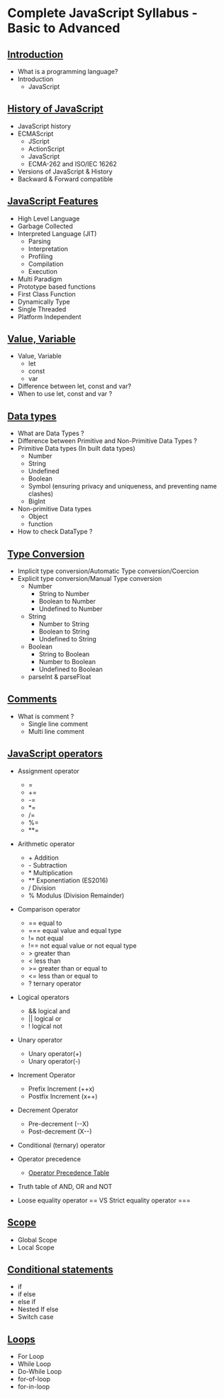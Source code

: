 # Complete JavaScript Syllabus - Basic to Advanced

## [Introduction](https://github.com/codewithnaveenrapelli/JavaScript_Note/blob/main/01_Introduction%26Feature/Intoduction%26Feature.md)

- What is a programming language?
- Introduction
  - JavaScript

## [History of JavaScript](https://github.com/codewithnaveenrapelli/JavaScript_Note/blob/main/01_Introduction%26Feature/Intoduction%26Feature.md)

- JavaScript history
- ECMAScript
  - JScript
  - ActionScript
  - JavaScript
  - ECMA-262 and ISO/IEC 16262
- Versions of JavaScript & History
- Backward & Forward compatible

## [JavaScript Features](https://github.com/codewithnaveenrapelli/JavaScript_Note/blob/main/01_Introduction%26Feature/Intoduction%26Feature.md)

- High Level Language
- Garbage Collected
- Interpreted Language (JIT)
  - Parsing
  - Interpretation
  - Profiling
  - Compilation
  - Execution
- Multi Paradigm
- Prototype based functions
- First Class Function
- Dynamically Type
- Single Threaded
- Platform Independent

## [Value, Variable](https://github.com/codewithnaveenrapelli/JavaScript_Note/blob/main/04_Varibales/varibales.md)

- Value, Variable
    - let
    - const
    - var
- Difference between let, const and var?
- When to use let, const and var ?  

## [Data types](https://github.com/codewithnaveenrapelli/JavaScript_Note/blob/main/05_Datatypes/datatypes.md)

- What are Data Types ?
- Difference between Primitive and Non-Primitive Data Types ?
- Primitive Data types (In built data types)
  - Number
  - String
  - Undefined
  - Boolean
  - Symbol (ensuring privacy and uniqueness, and preventing name clashes)
  - BigInt
- Non-primitive Data types
  - Object
  - function
- How to check DataType ?

## [Type Conversion](https://github.com/codewithnaveenrapelli/JavaScript_Note/blob/main/06_TypeConversion/Conversion_data-type.md)

- Implicit type conversion/Automatic Type conversion/Coercion
- Explicit type conversion/Manual Type conversion
  - Number
      - String to Number
      - Boolean to Number
      - Undefined to Number
  - String
      - Number to String
      - Boolean to String
      - Undefined to String
  - Boolean
      - String to Boolean
      - Number to Boolean
      - Undefined to Boolean
  - parseInt & parseFloat

## [Comments](https://github.com/codewithnaveenrapelli/JavaScript_Note/blob/main/07_Comments/comments.md)

- What is comment ?
  - Single line comment
  - Multi line comment


## [JavaScript operators](https://github.com/codewithnaveenrapelli/JavaScript_Note/blob/main/08_Operators/operators.md)

- Assignment operator
  - =
  - +=
  - -=
  - *=
  - /=
  - %=
  - **=

- Arithmetic operator
  - \+	Addition
  - \-	Subtraction
  - \*	Multiplication
  - **	Exponentiation (ES2016)
  - /	Division
  - %	Modulus (Division Remainder)

- Comparison operator
  - ==	equal to
  - ===	equal value and equal type
  - !=	not equal
  - !==	not equal value or not equal type
  - \>	greater than
  - <	less than
  - \>=	greater than or equal to
  - <=	less than or equal to
  - ?  ternary operator
    
- Logical operators
  - &&	logical and
  - ||	logical or
  - !	logical not

- Unary operator
  - Unary operator(+)
  - Unary operator(-)

- Increment Operator
  - Prefix Increment (++x)
  - Postfix Increment (x++)

- Decrement Operator
  - Pre-decrement (--X)
  - Post-decrement (X--)

- Conditional (ternary) operator

- Operator precedence
  - [Operator Precedence Table](https://developer.mozilla.org/en-US/docs/Web/JavaScript/Reference/Operators/Operator_Precedence#table)

- Truth table of AND, OR and NOT

- Loose equality operator == VS Strict equality operator ===

## [Scope](https://github.com/codewithnaveenrapelli/JavaScript_Note/blob/main/09_Scopes/scopes.md)

- Global Scope
- Local Scope

## [Conditional statements](https://github.com/codewithnaveenrapelli/JavaScript_Note/blob/main/10_conditions/conditions.md)

- if
- if else
- else if
- Nested If else
- Switch case

## [Loops](https://github.com/codewithnaveenrapelli/JavaScript_Note/blob/main/12_Loops/loops.md)

- For Loop
- While Loop
- Do-While Loop
- for-of-loop
- for-in-loop